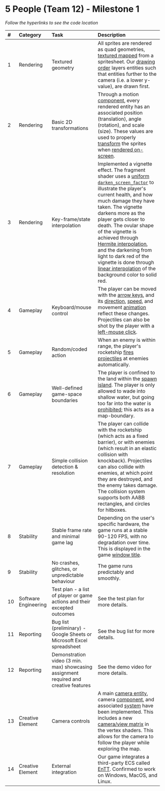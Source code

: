 # 5 People (Team 12) - Milestone 1
_Follow the hyperlinks to see the code location_

| #   | Category             | Task                                                                                  | Description       |                                                                                                                                                                                                                                                                                                                                                                                                                                     
| :-- | :------------------- | :------------------------------------------------------------------------------------ | :----------------------------------------------------------------------------------------------------------------------------------------------------------------------------------------------------------------------------------------------------------------------------------------------------------------------------------------------------------------------------------------------------------------------------------------------------- |
| 1   | Rendering            | Textured geometry                                                                     | All sprites are rendered as quad geometries, [textured mapped](https://github.students.cs.ubc.ca/CPSC427-2024W-T2/team-12/blob/425b744c816b4eef6d0fd730f1a81cae5eb99efe/shaders/textured.fs.glsl#L13C1-L22C2) from a spritesheet. Our [drawing order](https://github.students.cs.ubc.ca/CPSC427-2024W-T2/team-12/blob/425b744c816b4eef6d0fd730f1a81cae5eb99efe/src/render_system.cpp#L434C2-L497C46) layers entities such that entities further to the camera (i.e. a lower y-value), are drawn first.                                                                                                                                                                                                                                                   |   
| 2   | Rendering            | Basic 2D transformations                                                              | Through a motion [component](https://github.students.cs.ubc.ca/CPSC427-2024W-T2/team-12/blob/5c407ca92f15f043dd2280f16378227e8162e516/src/tinyECS/components.hpp#L53-L64), every rendered entity has an associated position (translation), angle (rotation), and scale (size). These values are used to properly [transform](https://github.students.cs.ubc.ca/CPSC427-2024W-T2/team-12/blob/5c407ca92f15f043dd2280f16378227e8162e516/src/render_system.cpp#L211-L221) the sprites when [rendered on-screen](https://github.students.cs.ubc.ca/CPSC427-2024W-T2/team-12/blob/5c407ca92f15f043dd2280f16378227e8162e516/shaders/textured.vs.glsl#L38).                                                                                                                                                                                                                                       |    
| 3   | Rendering            | Key-frame/state interpolation                                                         | Implemented a vignette effect. The fragment shader uses a [uniform `darken_screen_factor`](https://github.students.cs.ubc.ca/CPSC427-2024W-T2/team-12/blob/fd591283c0aaa806390f8292cb3b33a1c7842b4e/src/render_system.cpp#L361C2-L372C18) to illustrate the player's current health, and how much damage they have taken. The vignette darkens more as the player gets closer to death. The ovular shape of the vignette is achieved through [Hermite interpolation](https://github.students.cs.ubc.ca/CPSC427-2024W-T2/team-12/blob/fd591283c0aaa806390f8292cb3b33a1c7842b4e/shaders/vignette.fs.glsl#L11-L14), and the darkening from light to dark red of the vignette is done through [linear interpolation](https://github.students.cs.ubc.ca/CPSC427-2024W-T2/team-12/blob/fd591283c0aaa806390f8292cb3b33a1c7842b4e/shaders/vignette.fs.glsl#L16-L18) of the background color to solid red. |      
| 4   | Gameplay             | Keyboard/mouse control                                                                | The player can be moved with the [arrow keys](https://github.students.cs.ubc.ca/CPSC427-2024W-T2/team-12/blob/fd591283c0aaa806390f8292cb3b33a1c7842b4e/src/world_system.cpp#L374C1-L389C3), and its [direction](https://github.students.cs.ubc.ca/CPSC427-2024W-T2/team-12/blob/fd591283c0aaa806390f8292cb3b33a1c7842b4e/src/world_system.cpp#L207C2-L226C3), [speed](https://github.students.cs.ubc.ca/CPSC427-2024W-T2/team-12/blob/fd591283c0aaa806390f8292cb3b33a1c7842b4e/src/world_system.cpp#L191C2-L203C26), and movement [animation](https://github.students.cs.ubc.ca/CPSC427-2024W-T2/team-12/blob/fd591283c0aaa806390f8292cb3b33a1c7842b4e/src/world_system.cpp#L247C2-L263C3) reflect these changes. Projectiles can also be shot by the player with a [left-mouse click](https://github.students.cs.ubc.ca/CPSC427-2024W-T2/team-12/blob/fd591283c0aaa806390f8292cb3b33a1c7842b4e/src/world_system.cpp#L413C2-L430C3).                                                                                                                                                                                                                                                               |      
| 5   | Gameplay             | Random/coded action                                                                   | When an enemy is within range, the player's rocketship [fires projectiles](https://github.students.cs.ubc.ca/CPSC427-2024W-T2/team-12/blob/fd591283c0aaa806390f8292cb3b33a1c7842b4e/src/world_system.cpp#L266C1-L288C3) at enemies automatically.                                                                                                                                                                                                                                                                                                                                                     |      
| 6   | Gameplay             | Well-defined game-space boundaries                                                    | The player is confined to the land within the [spawn island](https://github.students.cs.ubc.ca/CPSC427-2024W-T2/team-12/blob/fd591283c0aaa806390f8292cb3b33a1c7842b4e/src/world_system.cpp#L42C1-L50C3). The player is only allowed to wade into shallow water, but going too far into the water is [prohibited](https://github.students.cs.ubc.ca/CPSC427-2024W-T2/team-12/blob/fd591283c0aaa806390f8292cb3b33a1c7842b4e/src/world_system.cpp#L292C2-L303C3); this acts as a map-boundary.                                                                                                                                                                                                                                                        |      
| 7   | Gameplay             | Simple collision detection & resolution                                               | The player can collide with the rocketship (which acts as a fixed barrier), or with enemies (which result in an elastic collision with knockback). Projectiles can also collide with enemies, at which point they are destroyed, and the enemy takes damage. The collision system supports both AABB rectangles, and circles for hitboxes.                                                                                                             |      
| 8   | Stability            | Stable frame rate and minimal game lag                                                | Depending on the user's specific hardware, the game runs at a stable 90-120 FPS, with no degradation over time. This is displayed in the game [window title](https://github.students.cs.ubc.ca/CPSC427-2024W-T2/team-12/blob/fd591283c0aaa806390f8292cb3b33a1c7842b4e/src/main.cpp#L71C3-L83C4).                                                                                                                                                                                                                                                                                            | 
| 9   | Stability            | No crashes, glitches, or unpredictable behaviour                                      | The game runs predictably and smoothly.                                                                                                                                                                                                                                                                                                                                                                                                                | 
| 10  | Software Engineering | Test plan - a list of player or game actions and their excepted outcomes              | See the test plan for more details.                                                                                                                                                                                                                                                                                                                                                                                                                    | 
| 11  | Reporting            | Bug list (preliminary) - Google Sheets or Microsoft Excel spreadsheet                 | See the bug list for more details.                                                                                                                                                                                                                                                                                                                                                                                                                     |      
| 12  | Reporting            | Demonstration video (3 min. max) showcasing assignment required and creative features | See the demo video for more details.                                                                                                                                                                                                                                                                                                                                                                                                                   |      
| 13  | Creative Element     | Camera controls                                                                       | A main [camera entity](https://github.students.cs.ubc.ca/CPSC427-2024W-T2/team-12/blob/fd591283c0aaa806390f8292cb3b33a1c7842b4e/src/world_init.cpp#L44C1-L52C2), camera [component](https://github.students.cs.ubc.ca/CPSC427-2024W-T2/team-12/blob/fd591283c0aaa806390f8292cb3b33a1c7842b4e/src/tinyECS/components.hpp#L222C1-L230C3), and associated [system](https://github.students.cs.ubc.ca/CPSC427-2024W-T2/team-12/blob/fd591283c0aaa806390f8292cb3b33a1c7842b4e/src/camera_system.cpp#L26C1-L41C2) have been implemented. This includes a new [camera/view matrix](https://github.students.cs.ubc.ca/CPSC427-2024W-T2/team-12/blob/fd591283c0aaa806390f8292cb3b33a1c7842b4e/src/render_system.cpp#L223C2-L225C46) in the vertex shaders. This allows for the camera to follow the player while exploring the map.                                                                                                                                                                                                                            |
| 14  | Creative Element     | External integration                                                                  | Our game integrates a third-party ECS called [EnTT](https://github.students.cs.ubc.ca/CPSC427-2024W-T2/team-12/blob/fd591283c0aaa806390f8292cb3b33a1c7842b4e/CMakeLists.txt#L49). Confirmed to work on Windows, MacOS, and Linux.                                                                                                                                                                                                                                                                                                                                                     |
